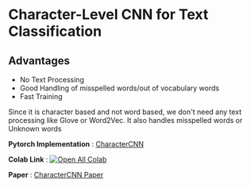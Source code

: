 # Character-Level CNN for Text Classification

## Advantages 

  * No Text Processing
  * Good Handling of misspelled words/out of vocabulary words
  * Fast Training

Since it is character based and not word based, we don't need any text processing like Glove or Word2Vec. It also handles misspelled words or Unknown words

**Pytorch Implementation** : [CharacterCNN](https://github.com/Vinayak-VG/My-Projects/blob/main/Natural%20Language%20Processing/Text%20Classification/CharacterCNN/CharacterCNN.ipynb)

**Colab Link** : [![Open All Colab](https://colab.research.google.com/assets/colab-badge.svg)](https://colab.research.google.com/github/Vinayak-VG/My-Projects/blob/main/Natural-Language-Processing/Text-Classification)

**Paper** : [CharacterCNN Paper](https://arxiv.org/pdf/1509.01626.pdf)
